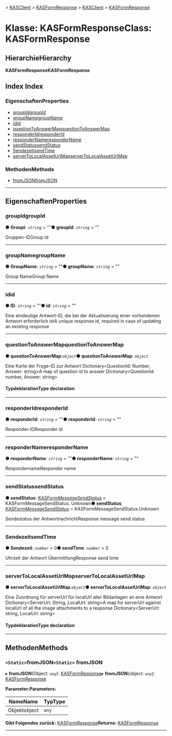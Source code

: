 <span data-ttu-id="e99cd-101">[](../README.md) > [KASClient](../modules/kasclient.md) > [KASFormResponse](../classes/kasclient.kasformresponse.md)</span><span class="sxs-lookup"><span data-stu-id="e99cd-101">[](../README.md) > [KASClient](../modules/kasclient.md) > [KASFormResponse](../classes/kasclient.kasformresponse.md)</span></span>

# <a name="class-kasformresponse"></a><span data-ttu-id="e99cd-102">Klasse: KASFormResponse</span><span class="sxs-lookup"><span data-stu-id="e99cd-102">Class: KASFormResponse</span></span>

## <a name="hierarchy"></a><span data-ttu-id="e99cd-103">Hierarchie</span><span class="sxs-lookup"><span data-stu-id="e99cd-103">Hierarchy</span></span>

<span data-ttu-id="e99cd-104">**KASFormResponse**</span><span class="sxs-lookup"><span data-stu-id="e99cd-104">**KASFormResponse**</span></span>

## <a name="index"></a><span data-ttu-id="e99cd-105">Index </span><span class="sxs-lookup"><span data-stu-id="e99cd-105">Index</span></span>

### <a name="properties"></a><span data-ttu-id="e99cd-106">Eigenschaften</span><span class="sxs-lookup"><span data-stu-id="e99cd-106">Properties</span></span>

* [<span data-ttu-id="e99cd-107">groupId</span><span class="sxs-lookup"><span data-stu-id="e99cd-107">groupId</span></span>](kasclient.kasformresponse.md#groupid)
* [<span data-ttu-id="e99cd-108">groupName</span><span class="sxs-lookup"><span data-stu-id="e99cd-108">groupName</span></span>](kasclient.kasformresponse.md#groupname)
* [<span data-ttu-id="e99cd-109">id</span><span class="sxs-lookup"><span data-stu-id="e99cd-109">id</span></span>](kasclient.kasformresponse.md#id)
* [<span data-ttu-id="e99cd-110">questionToAnswerMap</span><span class="sxs-lookup"><span data-stu-id="e99cd-110">questionToAnswerMap</span></span>](kasclient.kasformresponse.md#questiontoanswermap)
* [<span data-ttu-id="e99cd-111">responderId</span><span class="sxs-lookup"><span data-stu-id="e99cd-111">responderId</span></span>](kasclient.kasformresponse.md#responderid)
* [<span data-ttu-id="e99cd-112">responderName</span><span class="sxs-lookup"><span data-stu-id="e99cd-112">responderName</span></span>](kasclient.kasformresponse.md#respondername)
* [<span data-ttu-id="e99cd-113">sendStatus</span><span class="sxs-lookup"><span data-stu-id="e99cd-113">sendStatus</span></span>](kasclient.kasformresponse.md#sendstatus)
* [<span data-ttu-id="e99cd-114">Sendezeit</span><span class="sxs-lookup"><span data-stu-id="e99cd-114">sendTime</span></span>](kasclient.kasformresponse.md#sendtime)
* [<span data-ttu-id="e99cd-115">serverToLocalAssetUrlMap</span><span class="sxs-lookup"><span data-stu-id="e99cd-115">serverToLocalAssetUrlMap</span></span>](kasclient.kasformresponse.md#servertolocalasseturlmap)
### <a name="methods"></a><span data-ttu-id="e99cd-116">Methoden</span><span class="sxs-lookup"><span data-stu-id="e99cd-116">Methods</span></span>

* [<span data-ttu-id="e99cd-117">fromJSON</span><span class="sxs-lookup"><span data-stu-id="e99cd-117">fromJSON</span></span>](kasclient.kasformresponse.md#fromjson)

---

## <a name="properties"></a><span data-ttu-id="e99cd-118">Eigenschaften</span><span class="sxs-lookup"><span data-stu-id="e99cd-118">Properties</span></span>

<a id="groupid"></a>

###  <a name="groupid"></a><span data-ttu-id="e99cd-119">groupId</span><span class="sxs-lookup"><span data-stu-id="e99cd-119">groupId</span></span>

<span data-ttu-id="e99cd-120">**● Groupi**: *`string`* = ""</span><span class="sxs-lookup"><span data-stu-id="e99cd-120">**● groupId**: *`string`* = ""</span></span>

<span data-ttu-id="e99cd-121">Gruppen-ID</span><span class="sxs-lookup"><span data-stu-id="e99cd-121">Group id</span></span>

___

<a id="groupname"></a>

###  <a name="groupname"></a><span data-ttu-id="e99cd-122">groupName</span><span class="sxs-lookup"><span data-stu-id="e99cd-122">groupName</span></span>

<span data-ttu-id="e99cd-123">**● GroupName**: *`string`* = ""</span><span class="sxs-lookup"><span data-stu-id="e99cd-123">**● groupName**: *`string`* = ""</span></span>

<span data-ttu-id="e99cd-124">Group Name</span><span class="sxs-lookup"><span data-stu-id="e99cd-124">Group Name</span></span>

___

<a id="id"></a>

###  <a name="id"></a><span data-ttu-id="e99cd-125">id</span><span class="sxs-lookup"><span data-stu-id="e99cd-125">id</span></span>

<span data-ttu-id="e99cd-126">**● ID**: *`string`* = ""</span><span class="sxs-lookup"><span data-stu-id="e99cd-126">**● id**: *`string`* = ""</span></span>

<span data-ttu-id="e99cd-127">Eine eindeutige Antwort-ID, die bei der Aktualisierung einer vorhandenen Antwort erforderlich ist</span><span class="sxs-lookup"><span data-stu-id="e99cd-127">A unique response id, required in case of updating an existing response</span></span>

___

<a id="questiontoanswermap"></a>

###  <a name="questiontoanswermap"></a><span data-ttu-id="e99cd-128">questionToAnswerMap</span><span class="sxs-lookup"><span data-stu-id="e99cd-128">questionToAnswerMap</span></span>

<span data-ttu-id="e99cd-129">**● questionToAnswerMap**:*`object`*</span><span class="sxs-lookup"><span data-stu-id="e99cd-129">**● questionToAnswerMap**: *`object`*</span></span>

<span data-ttu-id="e99cd-130">Eine Karte der Frage-ID zur Antwort Dictionary<QuestionId: Number, Answer: string></span><span class="sxs-lookup"><span data-stu-id="e99cd-130">A map of question id to answer Dictionary<QuestionId: number, Answer: string></span></span>
#### <a name="type-declaration"></a><span data-ttu-id="e99cd-131">Typdeklaration</span><span class="sxs-lookup"><span data-stu-id="e99cd-131">Type declaration</span></span>

___

<a id="responderid"></a>

###  <a name="responderid"></a><span data-ttu-id="e99cd-132">responderId</span><span class="sxs-lookup"><span data-stu-id="e99cd-132">responderId</span></span>

<span data-ttu-id="e99cd-133">**● responderId**: *`string`* = ""</span><span class="sxs-lookup"><span data-stu-id="e99cd-133">**● responderId**: *`string`* = ""</span></span>

<span data-ttu-id="e99cd-134">Responder-ID</span><span class="sxs-lookup"><span data-stu-id="e99cd-134">Responder id</span></span>

___

<a id="respondername"></a>

###  <a name="respondername"></a><span data-ttu-id="e99cd-135">responderName</span><span class="sxs-lookup"><span data-stu-id="e99cd-135">responderName</span></span>

<span data-ttu-id="e99cd-136">**● responderName**: *`string`* = ""</span><span class="sxs-lookup"><span data-stu-id="e99cd-136">**● responderName**: *`string`* = ""</span></span>

<span data-ttu-id="e99cd-137">Respondername</span><span class="sxs-lookup"><span data-stu-id="e99cd-137">Responder name</span></span>

___

<a id="sendstatus"></a>

###  <a name="sendstatus"></a><span data-ttu-id="e99cd-138">sendStatus</span><span class="sxs-lookup"><span data-stu-id="e99cd-138">sendStatus</span></span>

<span data-ttu-id="e99cd-139">**● sendStatus**: *[KASFormMessageSendStatus](../enums/kasclient.kasformmessagesendstatus.md)* = KASFormMessageSendStatus. Unknown</span><span class="sxs-lookup"><span data-stu-id="e99cd-139">**● sendStatus**: *[KASFormMessageSendStatus](../enums/kasclient.kasformmessagesendstatus.md)* =  KASFormMessageSendStatus.Unknown</span></span>

<span data-ttu-id="e99cd-140">Sendestatus der Antwortnachricht</span><span class="sxs-lookup"><span data-stu-id="e99cd-140">Response message send status</span></span>

___

<a id="sendtime"></a>

###  <a name="sendtime"></a><span data-ttu-id="e99cd-141">Sendezeit</span><span class="sxs-lookup"><span data-stu-id="e99cd-141">sendTime</span></span>

<span data-ttu-id="e99cd-142">**● Sendezeit**: *`number`* = 0</span><span class="sxs-lookup"><span data-stu-id="e99cd-142">**● sendTime**: *`number`* = 0</span></span>

<span data-ttu-id="e99cd-143">Uhrzeit der Antwort Übermittlung</span><span class="sxs-lookup"><span data-stu-id="e99cd-143">Response send time</span></span>

___

<a id="servertolocalasseturlmap"></a>

###  <a name="servertolocalasseturlmap"></a><span data-ttu-id="e99cd-144">serverToLocalAssetUrlMap</span><span class="sxs-lookup"><span data-stu-id="e99cd-144">serverToLocalAssetUrlMap</span></span>

<span data-ttu-id="e99cd-145">**● serverToLocalAssetUrlMap**:*`object`*</span><span class="sxs-lookup"><span data-stu-id="e99cd-145">**● serverToLocalAssetUrlMap**: *`object`*</span></span>

<span data-ttu-id="e99cd-146">Eine Zuordnung für serverUrl für localUrl aller Bildanlagen an eine Antwort Dictionary<ServerUrl: String, LocalUrl: string></span><span class="sxs-lookup"><span data-stu-id="e99cd-146">A map for serverUrl against localUrl of all the image attachments to a response Dictionary<ServerUrl: string, LocalUrl: string></span></span>
#### <a name="type-declaration"></a><span data-ttu-id="e99cd-147">Typdeklaration</span><span class="sxs-lookup"><span data-stu-id="e99cd-147">Type declaration</span></span>

___

## <a name="methods"></a><span data-ttu-id="e99cd-148">Methoden</span><span class="sxs-lookup"><span data-stu-id="e99cd-148">Methods</span></span>

<a id="fromjson"></a>

### <a name="static-fromjson"></a><span data-ttu-id="e99cd-149">`<Static>`fromJSON</span><span class="sxs-lookup"><span data-stu-id="e99cd-149">`<Static>` fromJSON</span></span>

<span data-ttu-id="e99cd-150">▸ **fromJSON**(Object: *`any`*): [KASFormResponse](kasclient.kasformresponse.md)</span><span class="sxs-lookup"><span data-stu-id="e99cd-150">▸ **fromJSON**(object: *`any`*): [KASFormResponse](kasclient.kasformresponse.md)</span></span>

<span data-ttu-id="e99cd-151">**Parameter:**</span><span class="sxs-lookup"><span data-stu-id="e99cd-151">**Parameters:**</span></span>

| <span data-ttu-id="e99cd-152">Name</span><span class="sxs-lookup"><span data-stu-id="e99cd-152">Name</span></span> | <span data-ttu-id="e99cd-153">Typ</span><span class="sxs-lookup"><span data-stu-id="e99cd-153">Type</span></span> |
| ------ | ------ |
| <span data-ttu-id="e99cd-154">Objekt</span><span class="sxs-lookup"><span data-stu-id="e99cd-154">object</span></span> | `any` |

<span data-ttu-id="e99cd-155">**Gibt Folgendes zurück:** [KASFormResponse](kasclient.kasformresponse.md)</span><span class="sxs-lookup"><span data-stu-id="e99cd-155">**Returns:** [KASFormResponse](kasclient.kasformresponse.md)</span></span>

___


